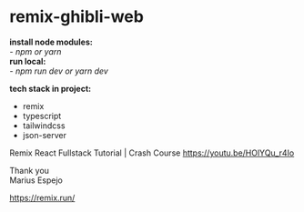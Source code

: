 # remix-ghibli-web

**install node modules:** <br> _- npm or yarn_ <br>
**run local:** <br> _- npm run dev or yarn dev_

**tech stack in project:** <br>

- remix <br>
- typescript <br>
- tailwindcss <br>
- json-server <br>

Remix React Fullstack Tutorial | Crash Course
https://youtu.be/HOlYQu_r4Io

Thank you <br>
Marius Espejo

https://remix.run/
